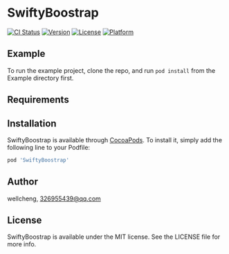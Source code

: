# SwiftyBoostrap

[![CI Status](https://img.shields.io/travis/wellcheng/SwiftyBoostrap.svg?style=flat)](https://travis-ci.org/wellcheng/SwiftyBoostrap)
[![Version](https://img.shields.io/cocoapods/v/SwiftyBoostrap.svg?style=flat)](https://cocoapods.org/pods/SwiftyBoostrap)
[![License](https://img.shields.io/cocoapods/l/SwiftyBoostrap.svg?style=flat)](https://cocoapods.org/pods/SwiftyBoostrap)
[![Platform](https://img.shields.io/cocoapods/p/SwiftyBoostrap.svg?style=flat)](https://cocoapods.org/pods/SwiftyBoostrap)

## Example

To run the example project, clone the repo, and run `pod install` from the Example directory first.

## Requirements

## Installation

SwiftyBoostrap is available through [CocoaPods](https://cocoapods.org). To install
it, simply add the following line to your Podfile:

```ruby
pod 'SwiftyBoostrap'
```

## Author

wellcheng, 326955439@qq.com

## License

SwiftyBoostrap is available under the MIT license. See the LICENSE file for more info.
